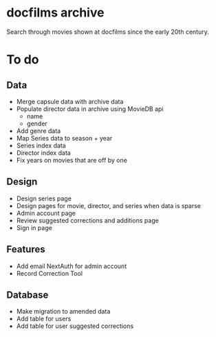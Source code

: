 # docfilms archive

Search through movies shown at docfilms since the early 20th century.

# To do

## Data
- Merge capsule data with archive data
- Populate director data in archive using MovieDB api
  - name
  - gender
- Add genre data
- Map Series data to season + year
- Series index data
- Director index data
- Fix years on movies that are off by one

## Design
- Design series page
- Design pages for movie, director, and series when data is sparse
- Admin account page
- Review suggested corrections and additions page 
- Sign in page

## Features
- Add email NextAuth for admin account
- Record Correction Tool

## Database
- Make migration to amended data
- Add table for users
- Add table for user suggested corrections
